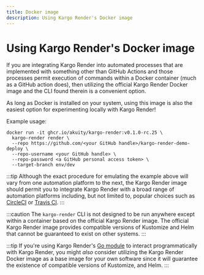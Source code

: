 ```yaml
---
title: Docker image
description: Using Kargo Render's Docker image
---
```


# Using Kargo Render's Docker image

If you are integrating Kargo Render into automated processes that are
implemented with something other than GitHub Actions and those processes permit
execution of commands within a Docker container (much as a GitHub action does),
then utilizing the official Kargo Render Docker image and the CLI found therein
is a convenient option.

As long as Docker is installed on your system, using this image is also the
easiest option for experimenting locally with Kargo Render!

Example usage:

```shell
docker run -it ghcr.io/akuity/kargo-render:v0.1.0-rc.25 \
  kargo-render render \
  --repo https://github.com/<your GitHub handle>/kargo-render-demo-deploy \
  --repo-username <your GitHub handle> \
  --repo-password <a GitHub personal access token> \
  --target-branch env/dev
```

:::tip
Although the exact procedure for emulating the example above will vary from one
automation platform to the next, the Kargo Render image should permit you to
integrate Kargo Render with a broad range of automation platforms including, but
not limited to, popular choices such as [CircleCI](https://circleci.com/) or
[Travis CI](https://www.travis-ci.com/).
:::

:::caution
The `kargo-render` CLI is not designed to be run anywhere except within a
container based on the official Kargo Render image. The official Kargo Render
image provides compatible versions of Kustomize and Helm that cannot be
guaranteed to exist on other systems.
:::

:::tip
If you're using Kargo Render's [Go module](./go-module) to interact
programmatically with Kargo Render, you might _also_ consider utilizing the
Kargo Render Docker image as a base image for your own software since it will
guarantee the existence of compatible versions of Kustomize, and Helm. 
:::